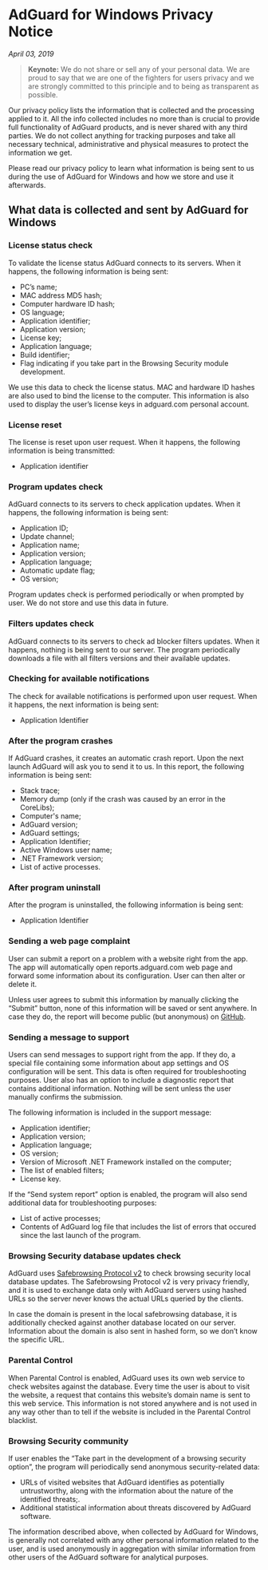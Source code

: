 # AdGuard for Windows Privacy Notice
*April 03, 2019*
> **Keynote:** We do not share or sell any of your personal data. We are proud to say that we are one of the fighters for users privacy and we are strongly committed to this principle and to being as transparent as possible.

Our privacy policy lists the information that is collected and the processing applied to it. All the info collected includes no more than is crucial to provide full functionality of AdGuard products, and is never shared with any third parties. We do not collect anything for tracking purposes and take all necessary technical, administrative and physical measures to protect the information we get.

Please read our privacy policy to learn what information is being sent to us during the use of AdGuard for Windows and how we store and use it afterwards.

## What data is collected and sent by AdGuard for Windows

### License status check

To validate the license status AdGuard connects to its servers. When it happens, the following information is being sent:

* PC’s name;
* MAC address MD5 hash;
* Computer hardware ID hash;
* OS language;
* Application identifier;
* Application version;
* License key;
* Application language;
* Build identifier;
* Flag indicating if you take part in the Browsing Security module development.

We use this data to check the license status. MAC and hardware ID hashes are also used to bind the license to the computer. This information is also used to display the user’s license keys in adguard.com personal account.

### License reset

The license is reset upon user request. When it happens, the following information is being transmitted:

* Application identifier

### Program updates check

AdGuard connects to its servers to check application updates. When it happens, the following information is being sent:

* Application ID;
* Update channel;
* Application name;
* Application version;
* Application language;
* Automatic update flag;
* OS version;

Program updates check is performed periodically or when prompted by user. We do not store and use this data in future.

### Filters updates check

AdGuard connects to its servers to check ad blocker filters updates. When it happens, nothing  is being sent to our server. The program periodically downloads a file with all filters versions and their available updates.

### Checking for available notifications

The check for available notifications is performed upon user request. When it happens, the next information is being sent:

* Application Identifier

### After the program crashes

If AdGuard crashes, it creates an automatic crash report. Upon the next launch AdGuard will ask you to send it to us. In this report, the following information is being sent:

* Stack trace;
* Memory dump (only if the crash was caused by an error in the CoreLibs);
* Computer's name;
* AdGuard version;
* AdGuard settings;
* Application Identifier;
* Active Windows user name;
* .NET Framework version;
* List of active processes.

### After program uninstall

After the program is uninstalled, the following information is being sent:

* Application Identifier

### Sending a web page complaint

User can submit a report on a problem with a website right from the app. The app will automatically open reports.adguard.com web page and forward some information about its configuration. User can then alter or delete it.

Unless user agrees to submit this information by manually clicking the “Submit” button, none of this information will be saved or sent anywhere. In case they do, the report will become public (but anonymous) on [GitHub](https://github.com/adguardteam/adguardfilters/issues).

### Sending a message to support

Users can send messages to support right from the app. If they do, a special file containing some information about app settings and OS configuration will be sent. This data is often required for troubleshooting purposes. User also has an option to include a diagnostic report that contains additional information. Nothing will be sent unless the user manually confirms the submission.

The following information is included in the support message:

* Application identifier;
* Application version;
* Application language;
* OS version;
* Version of Microsoft .NET Framework installed on the computer;
* The list of enabled filters;
* License key.

If the “Send system report” option is enabled, the program will also send additional data for troubleshooting purposes:

* List of active processes;
* Contents of AdGuard log file that includes the list of errors that occured since the last launch of the program.

### Browsing Security database updates check

AdGuard uses [Safebrowsing Protocol v2](https://developers.google.com/safe-browsing/) to check browsing security local database updates. The Safebrowsing Protocol v2 is very privacy friendly, and it is used to exchange data only with AdGuard servers using hashed URLs so the server never knows the actual URLs queried by the clients. 

In case the domain is present in the local safebrowsing database, it is additionally checked against another database located on our server. Information about the domain is also sent in hashed form, so we don’t know the specific URL.

### Parental Control

When Parental Control is enabled, AdGuard uses its own web service to check websites against the database. Every time the user is about to visit the website, a request that contains this website’s domain name is sent to this web service. This information is not stored anywhere and is not used in any way other than to tell if the website is included in the Parental Control blacklist.

### Browsing Security community

If user enables the “Take part in the development of a browsing security option”, the program will periodically send anonymous security-related data:

* URLs of visited websites that AdGuard identifies as potentially untrustworthy, along with the information about the nature of the identified threats;.
* Additional statistical information about threats discovered by AdGuard software.

The information described above, when collected by AdGuard for Windows, is generally not correlated with any other personal information related to the user, and is used anonymously in aggregation with similar information from other users of the AdGuard software for analytical purposes.
